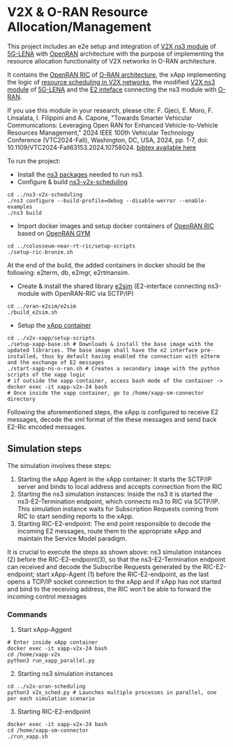 # V2X & O-RAN Resource Allocation/Management 

This project includes an e2e setup and integration of [V2X ns3 module](https://5g-lena.cttc.es/blog/23/) of [5G-LENA](https://5g-lena.cttc.es/) with [OpenRAN](https://openrangym.com/) architecture with the purpose of implementing the resource allocation functionality of V2X networks in O-RAN architecture.

It contains the [OpenRAN RIC](https://github.com/fgjeci/colosseum-near-rt-ric) of [O-RAN architecture](https://openrangym.com/), the xApp implementing the logic of [resource scheduling in V2X networks](https://github.com/fgjeci/v2x-xapp), the modified [V2X ns3 module](https://github.com/fgjeci/ns3-v2x-scheduling) of [5G-LENA](https://5g-lena.cttc.es/blog/23/) and the [E2 inteface](https://github.com/fgjeci/oran-e2sim) connecting the ns3 module with [O-RAN](https://www.o-ran.org/).

If you use this module in your research, please cite:
F. Gjeci, E. Moro, F. Linsalata, I. Filippini and A. Capone, "Towards Smarter Vehicular Communications: Leveraging Open RAN for Enhanced Vehicle-to-Vehicle Resources Management," 2024 IEEE 100th Vehicular Technology Conference (VTC2024-Fall), Washington, DC, USA, 2024, pp. 1-7, doi: 10.1109/VTC2024-Fall63153.2024.10758024. [bibtex available here](https://ieeexplore.ieee.org/abstract/document/10758024?casa_token=05MkNMAbLDEAAAAA:GBR57H3P3-NCW_lgLZgCX3dyOmvrT-1QwTjJTRcWAAWBoo-rmPzUTiPU3oYHB4oOHb5O2YoNhA)

To run the project:
- Install the [ns3 packages](https://www.nsnam.org/wiki/Installation) needed to run ns3. 
- Configure & build [ns3-v2x-scheduling](https://github.com/fgjeci/ns3-v2x-scheduling)
```
cd ../ns3-v2x-scheduling
./ns3 configure --build-profile=debug --disable-werror --enable-examples
./ns3 build
```
- Import docker images and setup docker containers of [OpenRAN RIC](https://github.com/fgjeci/colosseum-near-rt-ric) based on [OpenRAN GYM](https://openrangym.com/tutorials/ns-o-ran)
```
cd ../colosseum-near-rt-ric/setup-scripts
./setup-ric-bronze.sh
```

At the end of the build, the added containers in docker should be the following: e2term, db, e2mgr, e2rtmansim.

- Create & install the shared library [e2sim](https://github.com/fgjeci/oran-e2sim) (E2-interface connecting ns3-module with OpenRAN-RIC via SCTP/IP)
```
cd ../oran-e2sim/e2sim
./build_e2sim.sh
```
- Setup the [xApp container](https://github.com/fgjeci/v2x-xapp)
```
cd ../v2x-xapp/setup-scripts
./setup-xapp-base.sh # Downloads & install the base image with the updated libraries. The base image shall have the e2 interface pre-installed, thus by default having enabled the connection with e2term and the exchange of E2 messages
./start-xapp-ns-o-ran.sh # Creates a secondary image with the python scripts of the xapp logic
# if outside the xapp container, access bash mode of the container -> docker exec -it xapp-v2x-24 bash
# Once inside the xapp container, go to /home/xapp-sm-connector directory
```
Following the aforementioned steps, the xApp is configured to receive E2 messages, decode the xml format of the these messages and send back E2-Ric encoded messages.

## Simulation steps
The simulation involves these steps:
1. Starting the xApp Agent in the xApp container: It starts the SCTP/IP server and binds to local address and accepts connection from the RIC
2. Starting the ns3 simulation instances: Inside the ns3 it is started the ns3-E2-Termination endpoint, which connects ns3 to RIC via SCTP/IP. This simulation instance waits for Subscription Requests coming from RIC to start sending reports to the xApp.
3. Starting RIC-E2-endpoint: The end point responsible to decode the incoming E2 messages, route them to the appropriate xApp and maintain the Service Model paradigm.

It is crucial to execute the steps as shown above: ns3 simulation instances (2) before the RIC-E2-endpoint(3), so that the ns3-E2-Termination endpoint can received and decode the Subscribe Requests generated by the RIC-E2-endpoint; start xApp-Agent (1) before the RIC-E2-endpoint, as the last opens a TCP/IP socket connection to the xApp and if xApp has not started and bind to the receiving address, the RIC won't be able to forward the incoming control messages

### Commands
1. Start xApp-Aggent
```
# Enter inside xApp container
docker exec -it xapp-v2x-24 bash
cd /home/xapp-v2x
python3 run_xapp_parallel.py
```
2. Starting ns3 simulation instances
```
cd ../v2x-oran-scheduling
python3 v2x_sched.py # Launches multiple processes in parallel, one per each simulation scenario
```
3. Starting RIC-E2-endpoint
```
docker exec -it xapp-v2x-24 bash
cd /home/xapp-sm-connector
./run_xapp.sh
```
